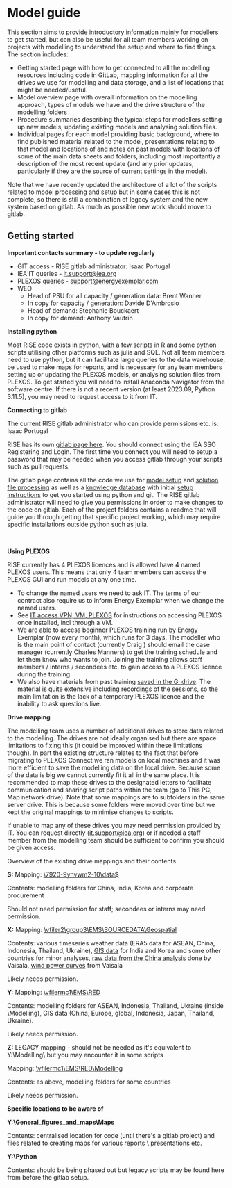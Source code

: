 # **Model guide**

This section aims to provide introductory information mainly for modellers to get started, but can also be useful for all team members working on projects with modelling to understand the setup and where to find things. The section includes:
- Getting started page with how to get connected to all the modelling resources including code in GitLab, mapping information for all the drives we use for modelling and data storage, and a list of locations that might be needed/useful.
- Model overview page with overall information on the modelling approach, types of models we have and the drive structure of the modelling folders
- Procedure summaries describing the typical steps for modellers setting up new models, updating existing models and analysing solution files.
- Individual pages for each model providing basic background, where to find published material related to the model, presentations relating to that model and locations of and notes on past models with locations of some of the main data sheets and folders, including most importantly a description of the most recent update (and any prior updates, particularly if they are the source of current settings in the model).

Note that we have recently updated the architecture of a lot of the scripts related to model processing and setup but in some cases this is not complete, so there is still a combination of legacy system and the new system based on gitlab. As much as possible new work should move to gitlab.
	

## **Getting started**
**Important contacts summary - to update regularly**
- GIT access - RISE gitlab administrator: Isaac Portugal
- IEA IT queries - it.support@iea.org
- PLEXOS queries - support@energyexemplar.com
- WEO
  - Head of PSU for all capacity / generation data: Brent Wanner
  - In copy for capacity / generation: Davide D'Ambrosio
  - Head of demand: Stephanie Bouckaert
  - In copy for demand: Anthony Vautrin


**Installing python**

Most RISE code exists in python, with a few scripts in R and some python
scripts utilising other platforms such as julia and SQL. Not all team
members need to use python, but it can facilitate large queries to the
data warehouse, be used to make maps for reports, and is necessary for
any team members setting up or updating the PLEXOS models, or analysing
solution files from PLEXOS.
To get started you will need to install Anaconda Navigator from the
software centre. If there is not a recent version (at least 2023.09,
Python 3.11.5), you may need to request access to it from IT.
 

**Connecting to gitlab**

The current RISE gitlab administrator who can provide permissions etc.
is: Isaac Portugal

RISE has its own [gitlab page
here](https://gitlab.iea.org/iea/ems/rise). You should connect using the
IEA SSO Registering and Login. The first time you connect you will need
to setup a password that may be needed when you access gitlab through
your scripts such as pull requests.

The gitlab page contains all the code we use for [model
setup](https://gitlab.iea.org/iea/ems/rise/plexos-model-setup) and
[solution file
processing](https://gitlab.iea.org/iea/ems/rise/solution-file-processing)
as well as a [knowledge
database](https://gitlab.iea.org/iea/ems/rise/knowledge-database) with
initial [setup
instructions](https://gitlab.iea.org/iea/ems/rise/knowledge-database/-/wikis/setup/Setup)
to get you started using python and git. The RISE gitlab administrator
will need to give you permissions in order to make changes to the code
on gitlab. Each of the project folders contains a readme that will guide
you through getting that specific project working, which may require
specific installations outside python such as julia.

 

**Using PLEXOS**

RISE currently has 4 PLEXOS licences and is allowed have 4 named PLEXOS
users. This means that only 4 team members can access the PLEXOS GUI and
run models at any one time.
- To change the named users we need to ask IT. The terms of our contract
  also require us to inform Energy Exemplar when we change the named
  users.
- See [IT access VPN, VM,
  PLEXOS](onenote:#IT%20access%20VPN,%20VM,%20PLEXOS&section-id={3A400C3C-8527-48C9-BAE1-A2C9F8CC2AD2}&page-id={57697526-7D8C-4233-B501-0D250D9EBD7E}&end&base-path=https://ieaorg.sharepoint.com/sites/EMS-RISE/SiteAssets/EMS-RISE%20Notebook/Onboarding%20and%20WIKI.one)
  for instructions on accessing PLEXOS once installed, incl through a
  VM.
- We are able to access beginner PLEXOS training run by Energy Exemplar
  (now every month), which runs for 3 days. The modeller who is the main
  point of contact (currently Craig ) should email the case manager
  (currently Charles Manners) to get the training schedule and let them
  know who wants to join. Joining the training allows staff members /
  interns / secondees etc. to gain access to a PLEXOS licence during the
  training.
- We also have materials from past training [saved in the G:
  drive](file:///G:\DOCS\07%20DATA%20AND%20TOOLS\02_PLEXOS\01_basic_introductory_material).
  The material is quite extensive including recordings of the sessions,
  so the main limitation is the lack of a temporary PLEXOS licence and
  the inability to ask questions live.



**Drive mapping**

The modelling team uses a number of additional drives to store data
related to the modelling. The drives are not ideally organised but there
are space limitations to fixing this (it could be improved within these
limitations though). In part the existing structure relates to the fact
that before migrating to PLEXOS Connect we ran models on local machines
and it was more efficient to save the modelling data on the local drive.
Because some of the data is big we cannot currently fit it all in the
same place. It is recommended to map these drives to the designated
letters to facilitate communication and sharing script paths within the
team (go to This PC, Map network drive). Note that some mappings are to
subfolders in the same server drive. This is because some folders were
moved over time but we kept the original mappings to minimise changes to
scripts.


If unable to map any of these drives you may need permission provided by
IT. You can request directly (it.support@iea.org) or if needed a staff
member from the modelling team should be sufficient to confirm you
should be given access.

Overview of the existing drive mappings and their contents.

**S:** Mapping: [\\7920-9ynvwm2-10\data\$](file:///\\7920-9ynvwm2-10\data$)

Contents: modelling folders for China, India, Korea and corporate
procurement

Should not need permission for staff; secondees or interns may need
permission.

**X:** Mapping:
[\\vfiler2\group3\EMS\SOURCEDATA\Geospatial](file:///\\vfiler2\group3\EMS\SOURCEDATA\Geospatial)

Contents: various timeseries weather data (ERA5 data for ASEAN, China,
Indonesia, Thailand, Ukraine), [GIS data](file:///X:\GIS2) for India and
Korea and some other countries for minor analyses, [raw data from the
China analysis](file:///X:\Weather_data_overflow\01_Vaisala_Raw_Data)
done by Vaisala, [wind power curves](file:///X:\wind_power_curves) from
Vaisala

Likely needs permission.

**Y:** Mapping: [\\vfilermc1\EMS\RED](file:///\\vfilermc1\EMS\RED)

Contents: modelling folders for ASEAN, Indonesia, Thailand, Ukraine
(inside \Modelling), GIS data (China, Europe, global, Indonesia, Japan,
Thailand, Ukraine).

Likely needs permission.

**Z:** LEGAGY mapping - should not be needed as it's equivalent to
Y:\Modelling\\ but you may encounter it in some scripts

Mapping:
[\\vfilermc1\EMS\RED\Modelling](file:///\\vfilermc1\EMS\RED\Modelling)

Contents: as above, modelling folders for some countries

Likely needs permission.


**Specific locations to be aware of**

**Y:\General_figures_and_maps\Maps**

Contents: centralised location for code (until there's a gitlab project)
and files related to creating maps for various reports \\ presentations
etc.

**Y:\Python**

Contents: should be being phased out but legacy scripts may be found
here from before the gitlab setup.



 
